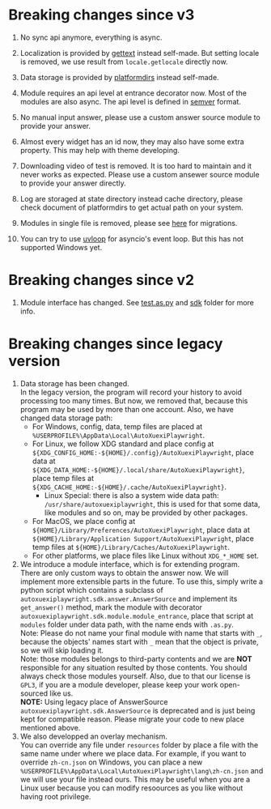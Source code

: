 # Breaking changes since v3

1. No sync api anymore, everything is async.

2. Localization is provided by [gettext](https://docs.python.org/3/library/gettext.html) instead self-made.
   But setting locale is removed, we use result from `locale.getlocale` directly now.

3. Data storage is provided by [platformdirs](https://github.com/tox-dev/platformdirs) instead self-made.

4. Module requires an api level at entrance decorator now. Most of the modules are also async.
   The api level is defined in [semver](https://github.com/python-semver/python-semver) format.

5. No manual input answer, please use a custom answer source module to provide your answer.

6. Almost every widget has an id now, they may also have some extra property. This may help with theme developing.

7. Downloading video of test is removed. It is too hard to maintain and it never works as expected.
   Please use a custom ansewer source module to provide your answer directly.

8. Log are storaged at state directory instead cache directory, please check document of platformdirs
   to get actual path on your system.

9. Modules in single file is removed, please see [here](./docs/modules/migrations.md) for migrations.

10. You can try to use [uvloop](https://github.com/MagicStack/uvloop) for asyncio's event loop.
   But this has not supported Windows yet.

# Breaking changes since v2

1. Module interface has changed.
    See [test.as.py](./samples/test.as.py) and [sdk](./autoxuexiplaywright/sdk) folder for more info.

# Breaking changes since legacy version

1. Data storage has been changed.  
    In the legacy version, the program will record your history to avoid processing too many times.
    But now, we removed that, because this program may be used by more than one account. 
    Also, we have changed data storage path:  
    - For Windows, config, data, temp files are placed at `%USERPROFILE%\AppData\Local\AutoXuexiPlaywright`. 
    - For Linux, we follow XDG standard and place config at `${XDG_CONFIG_HOME:-${HOME}/.config}/AutoXuexiPlaywright`, 
      place data at `${XDG_DATA_HOME:-${HOME}/.local/share/AutoXuexiPlaywright}`, 
      place temp files at `${XDG_CACHE_HOME:-${HOME}/.cache/AutoXuexiPlaywright}`.  
      - Linux Special: there is also a system wide data path: `/usr/share/autoxuexiplaywright`, 
        this is used for that some data, like modules and so on, may be provided by other packages.
    - For MacOS, we place config at `${HOME}/Library/Preferences/AutoXuexiPlaywright`, 
      place data at `${HOME}/Library/Application Support/AutoXuexiPlaywright`, 
      place temp files at `${HOME}/Library/Caches/AutoXuexiPlaywright`.
    - For other platforms, we place files like Linux without `XDG_*_HOME` set.
2. We introduce a module interface, which is for extending program.  
    There are only custom ways to obtain the answer now. We will implement more extensible parts in the future. 
    To use this, simply write a python script which contains a subclass of `autoxuexiplaywright.sdk.answer.AnswerSource` 
    and implement its `get_answer()` method, mark the module with decorator 
    `autoxuexiplaywright.sdk.module.module_entrance`, place that script at `modules` folder under data path, with 
    the name ends with `.as.py`.  
    Note: Please do not name your final module with name that starts with `_`, because the objects' names start with
    `_` mean that the object is private, so we will skip loading it.  
    Note: those modules belongs to third-party contents and we are **NOT** responsible for any situation resulted by 
    those contents. You should always check those modules yourself. Also, due to that our license is `GPL3`, 
    if you are a module developer, please keep your work open-sourced like us.    
    **NOTE:** Using legacy place of AnswerSource `autoxuexiplaywright.sdk.AnswerSource` is deprecated and is 
    just being kept for compatible reason. Please migrate your code to new place mentioned above.
3. We also developped an overlay mechanism.  
    You can override any file under `resources` folder by place a file with the same name under where we place data. 
    For example, if you want to override `zh-cn.json` on Windows, you can place a new 
    `%USERPROFILE%\AppData\Local\AutoXuexiPlaywright\lang\zh-cn.json` and we will use your file instead ours. 
    This may be useful when you are a Linux user because you can modify resoources as you like without having root 
    privilege.
